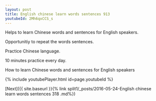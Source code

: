 ```yaml
---
layout: post
title: English chinese learn words sentences 913 
youtubeId: 2Mh6qxCCS_s
---
```

 
 
Helps to learn Chinese words and sentences for English speakers.

Opportunitiy to repeat the words sentences. 

Practice Chinese language. 
 
10 minutes practice every day. 
 
How to learn Chinese words and sentences for English speakers 
 
{% include youtubePlayer.html id=page.youtubeId %}
 
 
[Next]({{ site.baseurl }}{% link  split1/_posts/2016-05-24-English chinese learn words sentences 318 .md%})
 
